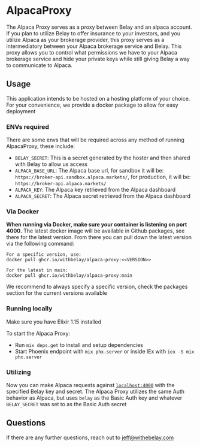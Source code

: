 # AlpacaProxy

The Alpaca Proxy serves as a proxy between Belay and an alpaca account. If you plan to utilize Belay to offer insurance to your investors, and you utilize Alpaca as your brokerage provider, this proxy serves as a intermediatory between your Alpaca brokerage service and Belay. This proxy allows you to control what permissions we have to your Alpaca brokerage service and hide your private keys while still giving Belay a way to communicate to Alpaca.

## Usage

This application intends to be hosted on a hosting platform of your choice. For your convenience, we provide a docker package to allow for easy deployment

### ENVs required

There are some envs that will be required across any method of running AlpacaProxy, these include:

- `BELAY_SECRET`: This is a secret generated by the hoster and then shared with Belay to allow us access
- `ALPACA_BASE_URL`: The Alpaca base url, for sandbox it will be: `https://broker-api.sandbox.alpaca.markets/`, for production, it will be: `https://broker-api.alpaca.markets/`
- `ALPACA_KEY`: The Alpaca key retrieved from the Alpaca dashboard
- `ALPACA_SECRET`: The Alpaca secret retrieved from the Alpaca dashboard

### Via Docker

**When running via Docker, make sure your container is listening on port 4000.** The latest docker image will be available in Github packages, see there for the latest version. From there you can pull down the latest version via the following command:

```text
For a specific version, use:
docker pull ghcr.io/withbelay/alpaca-proxy:<<VERSION>>

For the latest in main:
docker pull ghcr.io/withbelay/alpaca-proxy:main
```

We recommend to always specify a specific version, check the packages section for the current versions available

### Running locally

Make sure you have Elixir 1.15 installed

To start the Alpaca Proxy:

- Run `mix deps.get` to install and setup dependencies
- Start Phoenix endpoint with `mix phx.server` or inside IEx with `iex -S mix phx.server`

### Utilizing

Now you can make Alpaca requests against [`localhost:4000`](http://localhost:4000) with the specified Belay key and secret.
The Alpaca Proxy utilizes the same Auth behavior as Alpaca, but uses `belay` as the Basic Auth key and whatever `BELAY_SECRET` was set to as the Basic Auth secret

## Questions

If there are any further questions, reach out to <jeff@withebelay.com>
